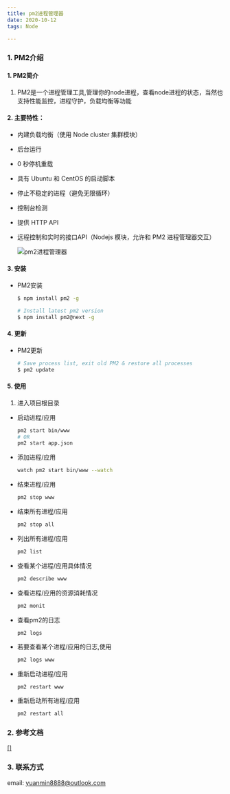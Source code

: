 ```yaml
---
title: pm2进程管理器
date: 2020-10-12
tags: Node

---
```


### 1. PM2介绍

#### 1. PM2简介

1. PM2是一个进程管理工具,管理你的node进程，查看node进程的状态，当然也支持性能监控，进程守护，负载均衡等功能


#### 2. 主要特性：

- 内建负载均衡（使用 Node cluster 集群模块）

- 后台运行

- 0 秒停机重载

- 具有 Ubuntu 和 CentOS 的启动脚本

- 停止不稳定的进程（避免无限循环）

- 控制台检测

- 提供 HTTP API

- 远程控制和实时的接口API（Nodejs 模块，允许和 PM2 进程管理器交互）

  ![pm2进程管理器](https://static.oschina.net/uploads/space/2020/0508/160802_BSwt_3820517.gif)

#### 3. 安装

- PM2安装

  ```bash
  $ npm install pm2 -g

  # Install latest pm2 version
  $ npm install pm2@next -g
  ```

#### 4. 更新

- PM2更新

  ```bash
  # Save process list, exit old PM2 & restore all processes
  $ pm2 update
  ```

#### 5. 使用

1. 进入项目根目录

- 启动进程/应用 
  
  ```bash
  pm2 start bin/www 
  # OR 
  pm2 start app.json
  ```

- 添加进程/应用 

  ```bash
  watch pm2 start bin/www --watch
  ```

- 结束进程/应用 

  ```bash
  pm2 stop www
  ```

- 结束所有进程/应用 

  ```bash
  pm2 stop all
  ```

- 列出所有进程/应用 

  ```bash
  pm2 list
  ```

- 查看某个进程/应用具体情况 

  ```bash
  pm2 describe www
  ```

- 查看进程/应用的资源消耗情况 

  ```bash
  pm2 monit
  ```

- 查看pm2的日志 

  ```bash
  pm2 logs
  ```
- 若要查看某个进程/应用的日志,使用 

  ```bash
  pm2 logs www
  ```
- 重新启动进程/应用 

  ```
  pm2 restart www
  ```
- 重新启动所有进程/应用 

  ```bash
  pm2 restart all
  ```

### 2. 参考文档

[[]]()

### 3. 联系方式

email: yuanmin8888@outlook.com